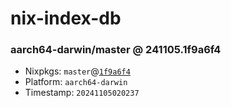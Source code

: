 # nix-index-db
### aarch64-darwin/master @ 241105.1f9a6f4
- Nixpkgs: `master`@[`1f9a6f4`](https://github.com/NixOS/nixpkgs/commit/1f9a6f48855c42698aed1b0e3b59767f97f779b0)
- Platform: `aarch64-darwin`
- Timestamp: `20241105020237`
